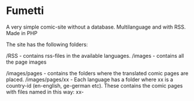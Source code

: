 # Fumetti
A very simple comic-site without a database. Multilanguage and with RSS. Made in PHP

The site has the following folders:

/RSS - contains rss-files in the available languages.
/images - contains all the page images

/images/pages - contains the folders where the translated comic pages are placed.
/images/pages/xx - Each language has a folder where xx is a country-id (en-english, ge-german etc). These contains the comic pages with files named in this way:  xx-<title>.XXX (XXX is image format)
/images/menu - contatins menu images in the available languages.
/images/other - contains Open Graph images
